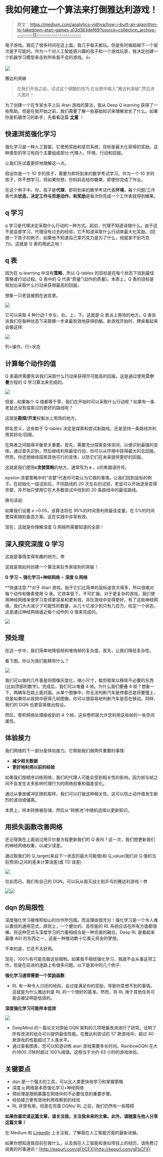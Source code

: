 # 我如何建立一个算法来打倒雅达利游戏！

> 原文：<https://medium.com/analytics-vidhya/how-i-built-an-algorithm-to-takedown-atari-games-a13d3b3def69?source=collection_archive---------11----------------------->

电子游戏。我花了很多时间在这上面。我几乎每天都玩。但是有时候超越下一个层次是不可能的。作为一个对人工智能感兴趣的孩子和一个游戏玩家，我决定创建一个机器学习模型来击败所有我不会的游戏。👍

![](img/6a5886d087e32ddb2101d1293e5bd5b5.png)

雅达利突破

> 在我们开始之前，试试这个很酷的技巧:在谷歌中输入“雅达利突破”,然后进入图片！

为了创建一个在专家水平上玩 Atari 游戏的算法，我从 Deep Q learning 获得了一些帮助。但是在我开始之前，我们需要了解一些基础知识来理解发生了什么。如果你是机器学习的新手，先看看这篇 [**文章**](/@sumeetpathania2003/introduction-to-the-world-of-ai-b07c4c2d3307) ！

## 快速浏览强化学习

强化学习是一种人工智能，它使用奖励和惩罚系统，目标是最大化获得的奖励。这种类型的学习有四个主要组成部分:代理人、环境、行动和回报。

让我们先试着更好地理解这一点。

假设你是一个 10 岁的孩子，需要为即将到来的数学考试学习。作为一个 10 岁的孩子，你不想学习，但如果你想，你妈妈会给你糖果，即使你完成了作业。

在这个例子中，你，孩子是**代理**，即将到来的数学考试代表**环境**，每个问题/工作表代表**状态，**决定工作与否是**动作，**和**奖励**是每次你完成一个工作表就得到糖果。

## q 学习

q 学习是代理决定采取什么行动的一种方式。起初，代理不知道该做什么。由于这不是监督学习，代理没有过去的经验，它不知道采取什么行动来最大化奖励。(回想一下孩子的例子，如果他不知道自己拿巧克力是为了什么，他就拿不到巧克力)。这就是 Q 表的用武之地！

## q 表

因为在 q-learning 中没有**策略**，所以 Q-tables 的目标是在每个状态下找到最佳策略或行动过程。Q 表中的 Q 代表“质量”(动作的质量)。本质上，Q 表的目标是规划出采取什么行动来获得最高的回报。

想象一只老鼠被困在迷宫里。

![](img/1c82e1ae3d864c11154c0c1051c934be.png)

它可以采取 4 种行动:1 步左，右，上，下。这就是 Q 表派上用场的地方。Q 表告诉我们在每种状态下采取哪一步来最有效地获得奶酪。新游戏开始时，牌桌看起来会像这样:

![](img/1fee0078b9142475134937670a50ad61.png)

列=操作，行=状态

## 计算每个动作的值

Q 表最终需要告诉我们采取什么行动来获得尽可能高的回报。这是通过使用**贝尔曼**方程的 Q 学习算法来完成的。

![](img/29319138f616cd7fa006ec5e39a51581.png)

但是…如果每个 Q 值都等于零，我们在开始时可以采取什么行动呢？如果有一条老鼠还没有探索过的更好的路线呢？

这就是**勘探/开发**权衡派上用场的地方。

顾名思义，这有助于 Q-tables 决定是探索和尝试新路线，还是坚持一条路线并利用其好处/回报。

在两者之间取得平衡至关重要。首先，需要充分探索变体空间，以便识别最强的变体。通过首先识别，然后继续利用最佳行动，你可以从环境中获得最大的总回报。然而，你还想继续探索其他可行的变体，以防它们在未来提供更好的回报。

这就是我们使用**ε贪婪策略**的地方，通常写为 **ε** ，ε的希腊语符号。

epsilon 贪婪策略中的“贪婪”代表你可能认为它做的事情。让我们回到鼠标的例子。在初始化一组试验后，不同路线的 20 次左右的试验，老鼠可以开始逐渐变得贪婪，并开始只使用它在大多数尝试中找到的 20 条路线中的最佳路线。

换句话说:

如果我们设置 *e* =0.05，该算法将在 95%的时间里利用最佳变量，在 5%的时间里探索随机备选方案。这在实践中非常有效。

现在，这就是你理解深度 Q 网络所需要知道的全部！

## 深入探究深度 Q 学习

这就是事情变得有趣的地方。😎

这就是我如何创建一个算法来玩专家级别的突破！

**Q 学习** + **强化学习+神经网络** = **深度 Q 网络**

**快速注意:**对于 Atari 游戏，由于它们比简单的鼠标迷宫大得多，所以很难对每个动作和像素使用 Q 表。它效率低下，不可扩展。对于更复杂的游戏，我们使用神经网络来使学习变得更容易和更有效，并在游戏中变得更好。有了这些神经网络，我们大大减少了可能性的数量，从几十亿减少到只有几百万。给定一个状态，这是通过神经网络逼近每个动作的 Q 值来完成的。

![](img/66b44bd5a2d66347851d5170dffa9953.png)

## 预处理

在这一步中，我们简单地降低帧和堆栈帧的复杂度。首先，让我们降低复杂性。

看下图。你认为我们能移除什么？

![](img/6a5886d087e32ddb2101d1293e5bd5b5.png)

我们可以做的几件事是将图像灰度化，缩小尺寸，裁剪框架以移除不必要的东西(比如顶部的数字)。完成后，我们可以堆叠 4 帧。为什么我们要叠 4 帧？想象一下，两辆车在路上面对面。从单个图像中，你无法判断汽车是停着还是将要撞上，但是如果你从视频中获得几帧图像，你可以很容易地判断汽车是否在移动。同样，我们的 DQN 也更容易做出假设。

然后，卷积网络处理接收到的 4 个帧。这些卷积层允许您利用这些帧的一些空间属性。

## 体验接力

我们网络的下一部分是体验接力。它帮助我们做两件重要的事情:

*   **减少相关数据**
*   **更好地利用以前的经验**

如果我们按顺序训练网络，我们的代理人可能会受到相关性的影响。因为帧与帧之间不会发生太多影响代理行为的网络权重和偏差变化。

通过从重放缓冲区随机取样，我们可以打破这种相关性。这可以防止动作值发生剧烈的波动或偏离。

本质上，样本转换被存储，然后从“转换池”中随机选择以更新知识。

## 用损失函数改善网络

还记得我在上面说过用贝尔曼方程更新我们的 Q 表吗？这一次，我们想更新我们的神经网络权重，以减少误差。

通过取我们的 Q_target(来自下一状态的最大可能值)和 Q_value(我们对 Q 值的当前预测)之间的差来计算误差(或 TD 误差)

![](img/809ac508c8169ca9bc3620d338f78168.png)

仅此而已。我们有自己的 DQN，可以玩从毁灭战士到乒乓的雅达利游戏！😎

![](img/b1c2d21cb887686fcdf623a14030052f.png)![](img/50869beed6d06de4fca1c622a918b827.png)

## dqn 的局限性

深度强化学习被堆积如山的炒作所包围。而且理由很充分！强化学习是一个令人难以置信的通用范式，原则上，一个健壮的、高性能的 RL 系统应该在所有方面都很棒。将这种范式与深度学习的力量相结合是一种完美的融合。Deep RL 是看起来最像 AGI 的东西之一，这是一种推动数十亿美元资金的梦想。

不幸的是，它还不太好用。

现在，100%有可能克服这些限制。如果我不相信强化学习，我就不会从事这项工作。但是在前进的道路上有很多问题。以下是其中的几个例子:

**强化学习通常需要一个奖励函数**

*   RL 有一种令人讨厌的倾向，会过度满足你的奖励，导致你意想不到的事情。这就是为什么雅达利是 RL 的一个很好的基准。然而，将 RL 用于其他任务可能会被证明是低效的。

**深度强化学习可能样本低效**

![](img/d4c7c021aee97c8af104db1a924a1906.png)

*   DeepMind 的一篇论文对原始 DQN 架构的几项增量改进进行了研究，证明了所有改进的组合可以提供最佳性能。在雅达利尝试的 57 款游戏中，超过 40 款游戏的性能超过了人类水平。
*   通过查看图表，您可以知道训练 atari 游戏需要多长时间。RainbowDQN 在大约*1800 万*帧时超过 100%阈值。这相当于大约 83 小时的游戏体验。

## 关键要点

*   dqn 是一个强大的工具，可以比人类更快地学习和掌握策略
*   深度 q 网络是本质强化学习+神经网络
*   预处理是限制暴露在网络中的不必要信息的重要步骤。
*   经验接力更有效地利用观察到的经验
*   RL 非常有用，但是在完善 DQNs/ RL 之前，我们仍然有一些障碍

**如果你喜欢读这篇文章，请关注我，关注我未来的文章。此外，请随意与他人分享这篇文章！**

在 Medium 和 [LinkedIn](https://www.linkedin.com/in/sumeet-pathania-93b052194/) 上关注我，了解我在人工智能方面的最新进展。

如果你想知道我目前在做什么，以及我在人工智能和类似项目上的经历，请免费订阅我的时事通讯！[http://eepurl.com/gFbCFX](http://eepurl.com/gFbCFX)